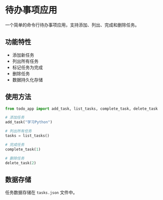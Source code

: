 # 待办事项应用

一个简单的命令行待办事项应用，支持添加、列出、完成和删除任务。

## 功能特性

- 添加新任务
- 列出所有任务
- 标记任务为完成
- 删除任务
- 数据持久化存储

## 使用方法

```python
from todo_app import add_task, list_tasks, complete_task, delete_task

# 添加任务
add_task("学习Python")

# 列出所有任务
tasks = list_tasks()

# 完成任务
complete_task(1)

# 删除任务
delete_task(2)
```

## 数据存储

任务数据存储在 `tasks.json` 文件中。